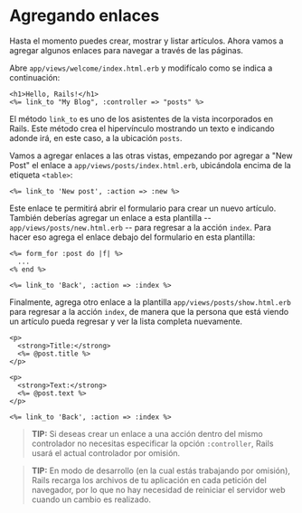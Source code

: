 Agregando enlaces
=================

Hasta el momento puedes crear, mostrar y listar artículos. Ahora vamos a agregar
algunos enlaces para navegar a través de las páginas.

Abre `app/views/welcome/index.html.erb` y modifícalo como se indica a continuación:

```html+erb
<h1>Hello, Rails!</h1>
<%= link_to "My Blog", :controller => "posts" %>
```

El método `link_to` es uno de los asistentes de la vista incorporados en Rails.
Este método crea el hipervínculo mostrando un texto e indicando adonde irá, en
este caso, a la ubicación `posts`.

Vamos a agregar enlaces a las otras vistas, empezando por agregar a "New Post" el enlace a
`app/views/posts/index.html.erb`, ubicándola encima de la etiqueta `<table>`:

```erb
<%= link_to 'New post', :action => :new %>
```

Este enlace te permitirá abrir el formulario para crear un nuevo artículo. También deberías
agregar un enlace a esta plantilla -- `app/views/posts/new.html.erb` -- para regresar a la
acción `index`. Para hacer eso agrega el enlace debajo del formulario en esta plantilla:

```erb
<%= form_for :post do |f| %>
  ...
<% end %>

<%= link_to 'Back', :action => :index %>
```

Finalmente, agrega otro enlace a la plantilla `app/views/posts/show.html.erb` para regresar
a la acción `index`, de manera que la persona que está viendo un artículo pueda regresar
y ver la lista completa nuevamente.

```html+erb
<p>
  <strong>Title:</strong>
  <%= @post.title %>
</p>

<p>
  <strong>Text:</strong>
  <%= @post.text %>
</p>

<%= link_to 'Back', :action => :index %>
```

> **TIP:** Si deseas crear un enlace a una acción dentro del mismo controlador
no necesitas especificar la opción `:controller`, Rails usará el actual
controlador por omisión.

> **TIP:** En modo de desarrollo (en la cual estás trabajando por omisión), Rails recarga
los archivos de tu aplicación en cada petición del navegador, por lo que no hay
necesidad de reiniciar el servidor web cuando un cambio es realizado.
